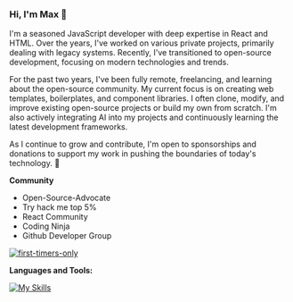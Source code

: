 ### Hi, I'm Max 👋

I'm a seasoned JavaScript developer with deep expertise in React and HTML. Over the years, I've worked on various private projects, primarily dealing with legacy systems. Recently, I've transitioned to open-source development, focusing on modern technologies and trends.

For the past two years, I've been fully remote, freelancing, and learning about the open-source community. My current focus is on creating web templates, boilerplates, and component libraries. I often clone, modify, and improve existing open-source projects or build my own from scratch. I'm also actively integrating AI into my projects and continuously learning the latest development frameworks.

As I continue to grow and contribute, I'm open to sponsorships and donations to support my work in pushing the boundaries of today's technology. 👋 





**Community**
- Open-Source-Advocate
- Try hack me top 5%
- React Community
- Coding Ninja
- Github Developer Group

[![first-timers-only](https://img.shields.io/badge/first--timers--only-friendly-blue.svg?style=flat-square)](https://www.firsttimersonly.com/)
  
**Languages and Tools:**


[![My Skills](https://skillicons.dev/icons?i=html,css,js,react,nextjs,solidjs,alpinejs,bootstrap,vercel,materialui,netlify,tailwind,ai,d3,ps,cloudflare,firebase,bash,codepen,gulp,vscode,discord,twitter,github&perline=12)](https://skillicons.dev)
